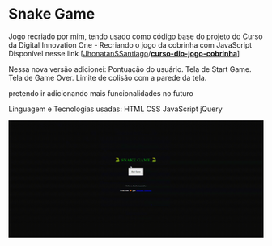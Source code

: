 # Snake Game

Jogo recriado por mim, tendo usado como código base do projeto do Curso da Digital Innovation One - Recriando o jogo da cobrinha com JavaScript
Disponível nesse link [[JhonatanSSantiago](https://github.com/JhonatanSSantiago)/**[curso-dio-jogo-cobrinha](https://github.com/JhonatanSSantiago/curso-dio-jogo-cobrinha)**]

Nessa nova versão adicionei:
	Pontuação do usuário.
	Tela de Start Game.
	Tela de Game Over.
	Limite de colisão com a parede da tela.
	
pretendo ir adicionando mais funcionalidades no futuro

Linguagem e Tecnologias usadas:
	HTML
	CSS
	JavaScript
	jQuery



![gif](demo.gif)



